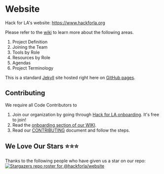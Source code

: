# Website

Hack for LA's website: https://www.hackforla.org

Please refer to the [wiki](https://github.com/hackforla/website/wiki) to learn more about the following areas.

1. Project Definition
2. Joining the Team
3. Tools by Role
4. Resources by Role
5. Agendas
6. Project Terminology

This is a standard [Jekyll](https://jekyllrb.com/) site hosted right here on [GitHub pages](https://pages.github.com/).

## Contributing

We require all Code Contributors to

1. Join our organization by going through [Hack for LA onboarding](https://www.hackforla.org/getting-started). It's free to join!
2. Read the [onboarding section of our WIKI](https://github.com/hackforla/website/wiki/Joining-the-HackforLA.org-Website-Team).
3. Read our [CONTRIBUTING](https://github.com/hackforla/website/blob/gh-pages/CONTRIBUTING.md) document and follow the steps.

## We Love Our Stars ⭐⭐⭐

Thanks to the following people who have given us a star on our repo:
[![Stargazers repo roster for @hackforla/website](https://reporoster.com/stars/hackforla/website)](https://github.com/hackforla/website/stargazers)
